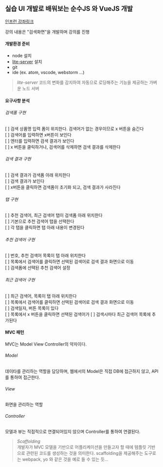 ## 실습 UI 개발로 배워보는 순수JS 와 VueJS 개발
[인프런 강좌링크](https://www.inflearn.com/course-status-2/)

강의 내용은 "검색화면"을 개발하며 강의를 진행


#### 개발환경 준비
- node 설치
- [lite-server](https://www.npmjs.com/package/lite-server) 설치
- git
- ide (ex. atom, vscode, webstorm ...)

> *lite-server*
> 코드의 변화를 감지하여 자동으로 로딩해주는 기능을 제공하는 가벼운 노드 서버


#### 요구사항 분석
###### 검색폼 구현
[ ] 검색 상품명 입력 폼이 위치한다. 검색어가 없는 경우이므로 x 버튼을 숨긴다    
[ ] 검색어를 입력하면 x버튼이 보인다    
[ ] 엔터를 입력하면 검색 결과가 보인다    
[ ] x 버튼을 클릭하거나, 검색어를 삭제하면 검색 결과를 삭제한다    

###### 검색 결과 구현
[ ] 검색 결과가 검색폼 아래 위치한다    
[ ] 검색 결과가 보인다    
[ ] x버튼을 클릭하면 검색폼이 초기화 되고, 검색 결과가 사라진다

###### 탭 구현
[ ] 추천 검색어, 최근 검색어 탭이 검색폼 아래 위치한다   
[ ] 기본으로 추천 검색어 탭을 선택한다    
[ ] 각 탭을 클릭하면 탭 아래 내용이 변경된다

###### 추천 검색어 구현
[ ] 번호, 추천 검색어 목록이 탭 아래 위치한다  
[ ] 목록에서 검색어를 클릭하면 선택된 검색어로 검색 결과 화면으로 이동    
[ ] 검색폼에 선택된 추천 검색어 설정

###### 최근 검색어 구현
[ ] 최근 검색어, 목록이 탭 아래 위치한다   
[ ] 목록에서 검색어를 클릭하면 선택된 검색어로 검색 결과 화면으로 이동   
[ ] 검색일자, 버튼 목록이 있다    
[ ] 목록에서 x 버튼을 클릭하면 선택된 검색어가
[ ] 검색시마다 최근 검색어 목록에 추가된다   


#### MVC 패턴
MVC는 Model View Controller의 약자이다.

###### Model
데이타를 관리하는 역할을 담당하며, 웹에서의 Model은 직접 DB에 접근하지 않고, API를 통하여 접근한다.

###### View
화면을 관리하는 역할

###### Controller
모델과 뷰는 직접적으로 연결되어있지 않으며 Controller를 통하여 연결된다.

> *Scaffolding*     
> 개발자가 MVC 모델을 기반으로 어플리케이션을 만들고자 할 때에 템플릿 기반으로 관련된 코드를 생성하는 것을 의미한다.
> scaffolding을 제공해주는 도구로는 webpack, yo 와 같은 것을 예로 들 수 있는 듯...